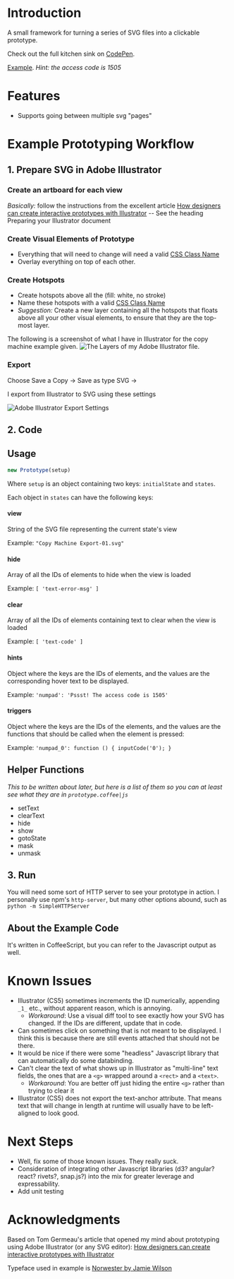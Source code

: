 # Introduction #
A small framework for turning a series of SVG files into a clickable prototype.

Check out the full kitchen sink on [CodePen](http://codepen.io/cyanos/full/EjjvaL).

[Example](http://jayliu50.github.io/prototype-with-svg). *Hint: the access code is 1505*

# Features #
- Supports going between multiple svg "pages"

# Example Prototyping Workflow #

## 1. Prepare SVG in Adobe Illustrator ##

### Create an artboard for each view ###
*Basically:* follow the instructions from the excellent article [How designers can create interactive prototypes with Illustrator](http://tomgermeau.com/2014/02/how-designers-can-create-interactive-prototypes-with-illustrator/) -- See the heading Preparing your Illustrator document

### Create Visual Elements of Prototype ###
- Everything that will need to change will need a valid [CSS Class Name](http://stackoverflow.com/questions/448981/what-characters-are-valid-in-css-class-names-selectors)
- Overlay everything on top of each other.

### Create Hotspots ###
- Create hotspots above all the  (fill: white, no stroke)
- Name these hotspots with a valid [CSS Class Name](http://stackoverflow.com/questions/448981/what-characters-are-valid-in-css-class-names-selectors)
- *Suggestion:* Create a new layer containing all the hotspots that floats above all your other visual elements, to ensure that they are the top-most layer.

The following is a screenshot of what I have in Illustrator for the copy machine example given.
![The Layers of my Adobe Illustrator file](https://raw.githubusercontent.com/jayliu50/prototype-with-svg/master/example/illustrator/layers.png).


### Export ###
Choose Save a Copy -> Save as type SVG ->

I export from Illustrator to SVG using these settings

![Adobe Illustrator Export Settings](https://raw.githubusercontent.com/jayliu50/prototype-with-svg/master/readme-img/export-to-svg-settings.png)

## 2. Code ##

## Usage ##
```javascript
new Prototype(setup)
```

Where `setup` is an object containing two keys: `initialState` and `states`.

Each object in `states` can have the following keys:

#### view ####
String of the SVG file representing the current state's view

Example: `"Copy Machine Export-01.svg"`


#### hide ####
Array of all the IDs of elements to hide when the view is loaded

Example: `[ 'text-error-msg' ]`

#### clear ####
Array of all the IDs of elements containing text to clear when the view is loaded

Example: `[ 'text-code' ]`

#### hints ####
Object where the keys are the IDs of elements, and the values are the corresponding hover text to be displayed.

Example: `'numpad': 'Pssst! The access code is 1505'`

#### triggers ####
Object where the keys are the IDs of the elements, and the values are the functions that should be called when the element is pressed:

Example: `'numpad_0': function () { inputCode('0'); }`

## Helper Functions ##
*This to be written about later, but here is a list of them so you can at least see what they are in `prototype.coffee|js`*

- setText
- clearText
- hide
- show
- gotoState
- mask
- unmask

## 3. Run ##

You will need some sort of HTTP server to see your prototype in action. I personally use npm's `http-server`, but many other options abound, such as `python -m SimpleHTTPServer`

## About the Example Code ##
It's written in CoffeeScript, but you can refer to the Javascript output as well.

# Known Issues #
- Illustrator (CS5) sometimes increments the ID numerically, appending `_1_` etc., without apparent reason, which is annoying.
    + *Workaround*: Use a visual diff tool to see exactly how your SVG has changed. If the IDs are different, update that in code.
- Can sometimes click on something that is not meant to be displayed. I think this is because there are still events attached that should not be there.
- It would be nice if there were some "headless" Javascript library that can automatically do some databinding.
- Can't clear the text of what shows up in Illustrator as "multi-line" text fields, the ones that are a `<g>` wrapped around a `<rect>` and a `<text>`.
    + *Workaround*: You are better off just hiding the entire `<g>` rather than trying to clear it
- Illustrator (CS5) does not export the text-anchor attribute. That means  text that will change in length at runtime will usually have to be left-aligned to look good.

# Next Steps #
- Well, fix some of those known issues. They really suck.
- Consideration of integrating other Javascript libraries (d3? angular? react? rivets?, snap.js?) into the mix for greater leverage and expressability.
- Add unit testing

# Acknowledgments #
Based on Tom Germeau's article that opened my mind about prototyping using Adobe Illustrator (or any SVG editor): [How designers can create interactive prototypes with Illustrator](http://tomgermeau.com/2014/02/how-designers-can-create-interactive-prototypes-with-illustrator/)

Typeface used in example is [Norwester by Jamie Wilson](http://jamiewilson.io/norwester/)

